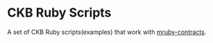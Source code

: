 # CKB Ruby Scripts

A set of CKB Ruby scripts(examples) that work with [mruby-contracts](https://github.com/nervosnetwork/mruby-contracts).
